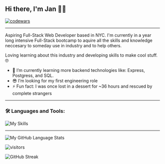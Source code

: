 ## Hi there, I'm Jan 👋🏽
<!--
**JC-MT/JC-MT** is a ✨ _special_ ✨ repository because its `README.md` (this file) appears on your GitHub profile. -->
[![codewars](https://www.codewars.com/users/JC-MT/badges/small)](https://www.codewars.com/users/JC-MT)

---

Aspiring Full-Stack Web Developer based in NYC. I'm currently in a year long intensive Full-Stack bootcamp to aquire all the skills and knowledge neccesary to someday use in industry and to help others.

Loving learning about this industry and developing skills to make cool stuff. 🤓
 
- 🌱 I’m currently learning more backend technologies like: Express, Postgress, and SQL.
- 😎 I’m looking for my first engineering role
- ⚡ Fun fact: I was once lost in a dessert for ~36 hours and rescued by complete strangers

---

### 🛠 Languages and Tools:

![My Skills](https://skillicons.dev/icons?i=html,css,js,nodejs,react,git,netlify)

---

![My GitHub Language Stats](https://github-readme-stats.vercel.app/api/top-langs/?username=JC-MT&langs_count=5&theme=tokyonight&layout=compact)

![visitors](https://github-readme-stats.vercel.app/api?username=JC-MT&show_icons=true&hide_border=true&include_all_commits=true&theme=tokyonight)

![GitHub Streak](https://github-readme-streak-stats.herokuapp.com/?user=JC-MT&theme=dark&background=000000)







